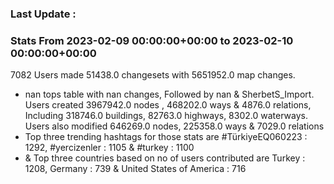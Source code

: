 ### Last Update :

### Stats From 2023-02-09 00:00:00+00:00 to 2023-02-10 00:00:00+00:00

7082 Users made 51438.0 changesets with 5651952.0 map changes.
- nan tops table with nan changes, Followed by nan & SherbetS_Import. Users created 3967942.0 nodes , 468202.0 ways & 4876.0 relations, Including 318746.0 buildings, 82763.0 highways, 8302.0 waterways. Users also modified 646269.0 nodes, 225358.0 ways & 7029.0 relations
- Top three trending hashtags for those stats are #TürkiyeEQ060223 : 1292, #yercizenler : 1105 & #turkey : 1100
-  & Top three countries based on no of users contributed are Turkey : 1208, Germany : 739 & United States of America : 716
